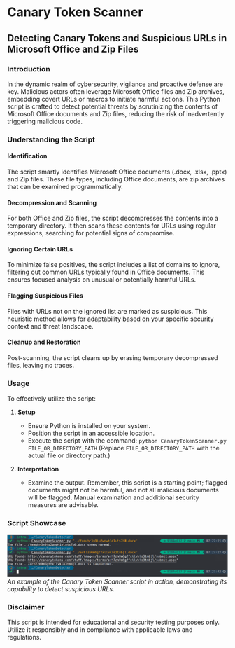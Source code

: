 # Canary Token Scanner

## Detecting Canary Tokens and Suspicious URLs in Microsoft Office and Zip Files

### Introduction

In the dynamic realm of cybersecurity, vigilance and proactive defense are key. Malicious actors often leverage Microsoft Office files and Zip archives, embedding covert URLs or macros to initiate harmful actions. This Python script is crafted to detect potential threats by scrutinizing the contents of Microsoft Office documents and Zip files, reducing the risk of inadvertently triggering malicious code.

### Understanding the Script

#### Identification
The script smartly identifies Microsoft Office documents (.docx, .xlsx, .pptx) and Zip files. These file types, including Office documents, are zip archives that can be examined programmatically.

#### Decompression and Scanning
For both Office and Zip files, the script decompresses the contents into a temporary directory. It then scans these contents for URLs using regular expressions, searching for potential signs of compromise.

#### Ignoring Certain URLs
To minimize false positives, the script includes a list of domains to ignore, filtering out common URLs typically found in Office documents. This ensures focused analysis on unusual or potentially harmful URLs.

#### Flagging Suspicious Files
Files with URLs not on the ignored list are marked as suspicious. This heuristic method allows for adaptability based on your specific security context and threat landscape.

#### Cleanup and Restoration
Post-scanning, the script cleans up by erasing temporary decompressed files, leaving no traces.

### Usage

To effectively utilize the script:

1. **Setup**
   - Ensure Python is installed on your system.
   - Position the script in an accessible location.
   - Execute the script with the command: `python CanaryTokenScanner.py FILE_OR_DIRECTORY_PATH` (Replace `FILE_OR_DIRECTORY_PATH` with the actual file or directory path.)

2. **Interpretation**
   - Examine the output. Remember, this script is a starting point; flagged documents might not be harmful, and not all malicious documents will be flagged. Manual examination and additional security measures are advisable.

### Script Showcase

![Canary Token Scanner in Action](demo.png)
*An example of the Canary Token Scanner script in action, demonstrating its capability to detect suspicious URLs.*

### Disclaimer

This script is intended for educational and security testing purposes only. Utilize it responsibly and in compliance with applicable laws and regulations.
